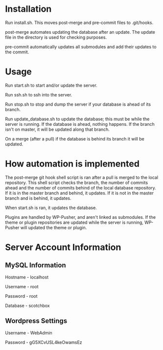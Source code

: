 # Installation
Run install.sh. This moves post-merge and pre-commit files to .git/hooks.

post-merge automates updating the database after an update. The update file in the directory is used for checking purposes.

pre-commit automatically updates all submodules and add their updates to the commit.

# Usage
Run start.sh to start and/or update the server.

Run ssh.sh to ssh into the server.

Run stop.sh to stop and dump the server if your database is ahead of its branch.

Run update_database.sh to update the database; this must be while the server is running. If the database is ahead, nothing happens. If the branch isn't on master, it will be updated along that branch.

On a merge (after a pull) if the database is behind its branch it will be updated.

# How automation is implemented
The post-merge git hook shell script is ran after a pull is merged to the local repository. This shell script checks the branch, the number of commits ahead and the number of commits behind of the local database repository. If it is in the master branch and behind, it updates. If it is not in the master branch and is behind, it updates.

When start.sh is ran, it updates the database.

Plugins are handled by WP-Pusher, and aren't linked as submodules. If the theme or plugin repositories are updated while the server is running, WP-Pusher will updated the theme or plugin.

# Server Account Information

## MySQL Information
Hostname - localhost

Username - root

Password - root

Database - scotchbox

## Wordpress Settings
Username - WebAdmin

Password - gG5XCvUSL4keOwamsEz
